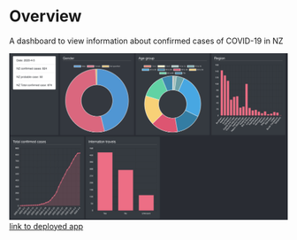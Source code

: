 # Overview

A dashboard to view information about confirmed cases of COVID-19 in NZ

![dashboard](./covid-19-dashboard.png)
[link to deployed app](https://covid19-nz-dashboard.herokuapp.com/)
